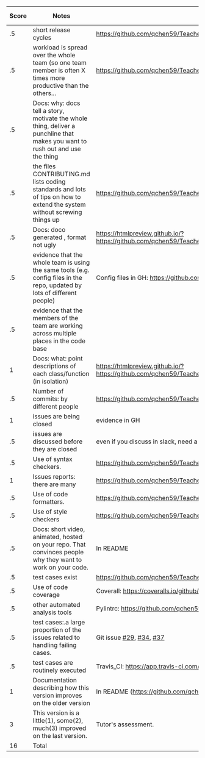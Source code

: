 | **Score** | **Notes**                                                    | **Evidence**                                                 | **Self-Assessment** |
| --------- | ------------------------------------------------------------ | ------------------------------------------------------------ | ------------------- |
| .5        | short release cycles                                         | https://github.com/qchen59/TeachersPetBot/releases           | 0.5                 |
| .5        | workload is spread  over the whole team (so one team member is often X times more productive than  the others... | https://github.com/qchen59/TeachersPetBot/pulse              | 0.5                 |
| .5        | Docs: why: docs tell  a story, motivate the whole thing, deliver a punchline that makes you want to  rush out and use the thing |                                                              | 0.5                 |
| .5        | the files  CONTRIBUTING.md lists coding standards and lots of tips on how to extend the  system without screwing things up | https://github.com/qchen59/TeachersPetBot/blob/main/CONTRIBUTING.md | 0.5                 |
| .5        | Docs: doco generated  , format not ugly                      | https://htmlpreview.github.io/?https://github.com/qchen59/TeachersPetBot/blob/main/docs/TeachersPetBot/index.html | 0.5                 |
| .5        | evidence that the  whole team is using the same tools (e.g. config files in the repo, updated by  lots of different people) | Config files in GH:     https://github.com/qchen59/TeachersPetBot/tree/main/configs | 0.5                 |
| .5        | evidence that the  members of the team are working across multiple places in the code base |                                                              | 0.5                 |
| 1         | Docs: what: point  descriptions of each class/function (in isolation) | https://htmlpreview.github.io/?https://github.com/qchen59/TeachersPetBot/blob/main/docs/TeachersPetBot/index.html | 1                   |
| .5        | Number of commits: by  different people                      | https://github.com/qchen59/TeachersPetBot/commits/main       | 0.5                 |
| 1         | issues are being  closed                                     | evidence in GH                                               | 1                   |
| .5        | issues are discussed  before they are closed                 | even if you discuss  in slack, need a summary statement here | 0.5                 |
| .5        | Use of syntax  checkers.                                     | https://github.com/qchen59/TeachersPetBot/tree/main/configs  | 0.5                 |
| 1         | Issues reports: there  are many                              | https://github.com/qchen59/TeachersPetBot/issues?q=is%3Aissue+is%3Aclosed | 1                   |
| .5        | Use of code  formatters.                                     | https://github.com/qchen59/TeachersPetBot/tree/main/configs  | 0.5                 |
| .5        | Use of style checkers                                        | https://github.com/qchen59/TeachersPetBot/tree/main/configs  | 0.5                 |
| .5        | Docs: short video,  animated, hosted on your repo. That convinces people why they want to work on  your code. | In README                                                    |                     |
| .5        | test cases exist                                             | https://github.com/qchen59/TeachersPetBot/tree/main/test     | 0.5                 |
| .5        | Use of code coverage                                         | Coverall:  https://coveralls.io/github/qchen59/TeachersPetBot?branch=main | 0.5                 |
| .5        | other automated  analysis tools                              | Pylintrc:  https://github.com/qchen59/TeachersPetBot/tree/main/configs | 0.5                 |
| .5        | test cases:.a large  proportion of the issues related to handling failing cases. | Git issue [#29](https://github.com/qchen59/TeachersPetBot/issues/29), [#34](https://github.com/qchen59/TeachersPetBot/issues/34), [#37](https://github.com/qchen59/TeachersPetBot/issues/37) | 0.5                 |
| .5        | test cases are  routinely executed                           | Travis_CI:  https://app.travis-ci.com/github/qchen59/TeachersPetBot | 0.5                 |
| 1         | Documentation  describing how this version improves on the older version | In README (https://github.com/qchen59/TeachersPetBot#-whats-new-in-v3-) |
| 3         | This version is a  little(1), some(2), much(3) improved on the last version. | Tutor's assessment.                                          |                     |
| 16        | Total                                                        |                                                              |                     |

 
